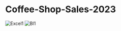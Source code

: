 # Coffee-Shop-Sales-2023
![Excel1](https://github.com/thaheer17/Coffee-Shop-Sales-2023/assets/140732104/7c2828c3-a8c9-4423-988b-27eff0fce560)
![BI1](https://github.com/thaheer17/Coffee-Shop-Sales-2023/assets/140732104/bd3c2778-c1dc-406a-93ad-7ac5be1b356f)
